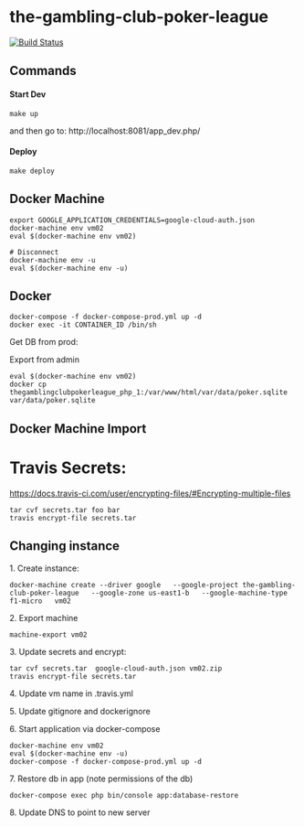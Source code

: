 # the-gambling-club-poker-league

[![Build Status](https://travis-ci.org/finchmeister/the-gambling-club-poker-league.svg?branch=master)](https://travis-ci.org/finchmeister/the-gambling-club-poker-league)

## Commands

#### Start Dev
```
make up
```
and then go to: http://localhost:8081/app_dev.php/

#### Deploy

```
make deploy
```

## Docker Machine

```
export GOOGLE_APPLICATION_CREDENTIALS=google-cloud-auth.json 
docker-machine env vm02
eval $(docker-machine env vm02)

# Disconnect
docker-machine env -u
eval $(docker-machine env -u)
```

## Docker
```
docker-compose -f docker-compose-prod.yml up -d
docker exec -it CONTAINER_ID /bin/sh
```

Get DB from prod:

Export from admin

```
eval $(docker-machine env vm02)
docker cp thegamblingclubpokerleague_php_1:/var/www/html/var/data/poker.sqlite var/data/poker.sqlite
```

## Docker Machine Import

# Travis Secrets:
<https://docs.travis-ci.com/user/encrypting-files/#Encrypting-multiple-files>
```
tar cvf secrets.tar foo bar
travis encrypt-file secrets.tar
```

## Changing instance
1\. Create instance: 
```
docker-machine create --driver google   --google-project the-gambling-club-poker-league   --google-zone us-east1-b   --google-machine-type f1-micro   vm02
```
2\. Export machine
```
machine-export vm02
```
3\. Update secrets and encrypt:
```
tar cvf secrets.tar  google-cloud-auth.json vm02.zip
travis encrypt-file secrets.tar
```
4\. Update vm name in .travis.yml

5\. Update gitignore and dockerignore

6\. Start application via docker-compose
```
docker-machine env vm02
eval $(docker-machine env -u)
docker-compose -f docker-compose-prod.yml up -d
```
7\. Restore db in app (note permissions of the db)
```
docker-compose exec php bin/console app:database-restore
```
8\. Update DNS to point to new server